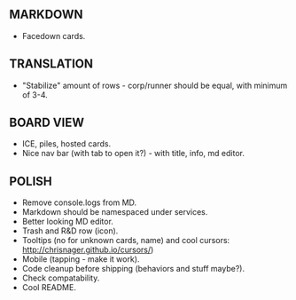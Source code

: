 ## MARKDOWN
- Facedown cards.

## TRANSLATION
- "Stabilize" amount of rows - corp/runner should be equal, with minimum of 3-4.

## BOARD VIEW
- ICE, piles, hosted cards.
- Nice nav bar (with tab to open it?) - with title, info, md editor.

## POLISH
- Remove console.logs from MD.
- Markdown should be namespaced under services.
- Better looking MD editor.
- Trash and R&D row (icon).
- Tooltips (no for unknown cards, name) and cool cursors: http://chrisnager.github.io/cursors/)
- Mobile (tapping - make it work).
- Code cleanup before shipping (behaviors and stuff maybe?).
- Check compatability.
- Cool README.


